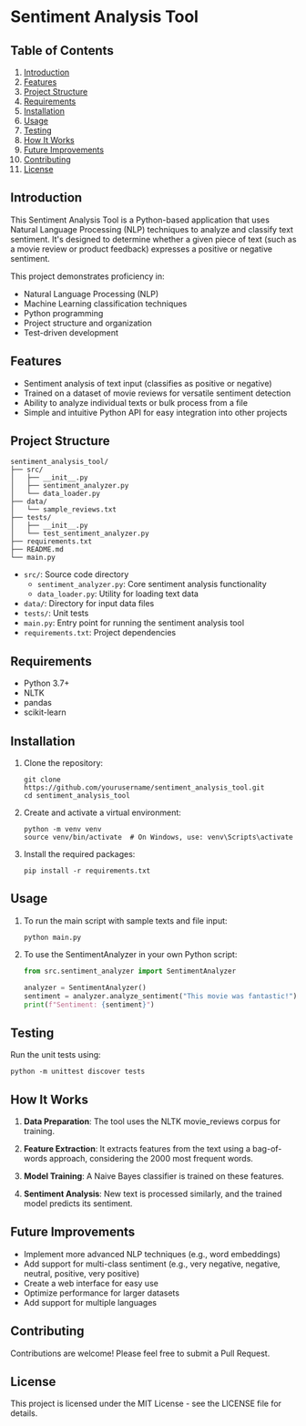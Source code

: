 # Sentiment Analysis Tool

## Table of Contents
1. [Introduction](#introduction)
2. [Features](#features)
3. [Project Structure](#project-structure)
4. [Requirements](#requirements)
5. [Installation](#installation)
6. [Usage](#usage)
7. [Testing](#testing)
8. [How It Works](#how-it-works)
9. [Future Improvements](#future-improvements)
10. [Contributing](#contributing)
11. [License](#license)

## Introduction

This Sentiment Analysis Tool is a Python-based application that uses Natural Language Processing (NLP) techniques to analyze and classify text sentiment. It's designed to determine whether a given piece of text (such as a movie review or product feedback) expresses a positive or negative sentiment.

This project demonstrates proficiency in:
- Natural Language Processing (NLP)
- Machine Learning classification techniques
- Python programming
- Project structure and organization
- Test-driven development

## Features

- Sentiment analysis of text input (classifies as positive or negative)
- Trained on a dataset of movie reviews for versatile sentiment detection
- Ability to analyze individual texts or bulk process from a file
- Simple and intuitive Python API for easy integration into other projects

## Project Structure

```
sentiment_analysis_tool/
├── src/
│   ├── __init__.py
│   ├── sentiment_analyzer.py
│   └── data_loader.py
├── data/
│   └── sample_reviews.txt
├── tests/
│   ├── __init__.py
│   └── test_sentiment_analyzer.py
├── requirements.txt
├── README.md
└── main.py
```

- `src/`: Source code directory
  - `sentiment_analyzer.py`: Core sentiment analysis functionality
  - `data_loader.py`: Utility for loading text data
- `data/`: Directory for input data files
- `tests/`: Unit tests
- `main.py`: Entry point for running the sentiment analysis tool
- `requirements.txt`: Project dependencies

## Requirements

- Python 3.7+
- NLTK
- pandas
- scikit-learn

## Installation

1. Clone the repository:
   ```
   git clone https://github.com/yourusername/sentiment_analysis_tool.git
   cd sentiment_analysis_tool
   ```

2. Create and activate a virtual environment:
   ```
   python -m venv venv
   source venv/bin/activate  # On Windows, use: venv\Scripts\activate
   ```

3. Install the required packages:
   ```
   pip install -r requirements.txt
   ```

## Usage

1. To run the main script with sample texts and file input:
   ```
   python main.py
   ```

2. To use the SentimentAnalyzer in your own Python script:
   ```python
   from src.sentiment_analyzer import SentimentAnalyzer

   analyzer = SentimentAnalyzer()
   sentiment = analyzer.analyze_sentiment("This movie was fantastic!")
   print(f"Sentiment: {sentiment}")
   ```

## Testing

Run the unit tests using:
```
python -m unittest discover tests
```

## How It Works

1. **Data Preparation**: The tool uses the NLTK movie_reviews corpus for training.

2. **Feature Extraction**: It extracts features from the text using a bag-of-words approach, considering the 2000 most frequent words.

3. **Model Training**: A Naive Bayes classifier is trained on these features.

4. **Sentiment Analysis**: New text is processed similarly, and the trained model predicts its sentiment.

## Future Improvements

- Implement more advanced NLP techniques (e.g., word embeddings)
- Add support for multi-class sentiment (e.g., very negative, negative, neutral, positive, very positive)
- Create a web interface for easy use
- Optimize performance for larger datasets
- Add support for multiple languages

## Contributing

Contributions are welcome! Please feel free to submit a Pull Request.

## License

This project is licensed under the MIT License - see the LICENSE file for details.